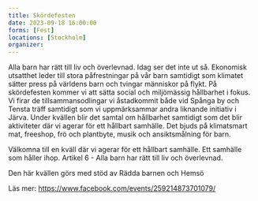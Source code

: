 ```yaml
---
title: Skördefesten
date: 2023-09-18 16:00:00
forms: [Fest]
locations: [Stockholm]
organizer: 
---
```

Alla barn har rätt till liv och överlevnad. Idag ser det inte ut så. Ekonomisk utsatthet leder till stora påfrestningar på vår barn samtidigt som klimatet sätter press på världens barn och tvingar människor på flykt. På skördefesten kommer vi att sätta social och miljömässig hållbarhet i fokus. Vi firar de tillsammansodlingar vi åstadkommit både vid Spånga by och Tensta träff samtidigt som vi uppmärksammar andra liknande initiativ i Järva. Under kvällen blir det samtal om hållbarhet samtidigt som det blir aktiviteter där vi agerar för ett hållbart samhälle. Det bjuds på klimatsmart mat, freeshop, frö och plantbyte, musik och ansiktsmålning för barn.

Välkomna till en kväll där vi agerar för ett hållbart samhälle. Ett samhälle som håller ihop.
Artikel 6 - Alla barn har rätt till liv och överlevnad.

Den här kvällen görs med stöd av Rädda barnen och Hemsö

Läs mer: https://www.facebook.com/events/259214873701079/
